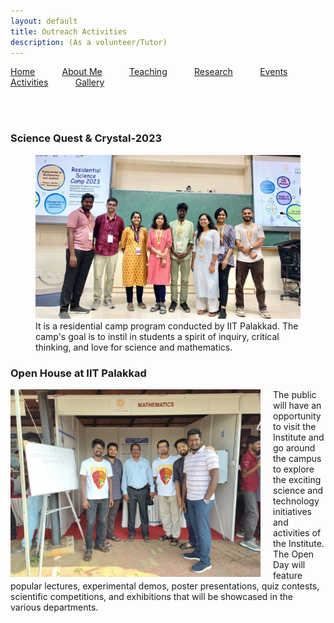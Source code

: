 ```yaml
---
layout: default
title: Outreach Activities
description: (As a volunteer/Tutor)
---
```




<p allign="right"> <a href="index">Home</a> &nbsp; &nbsp; &nbsp; &nbsp; &nbsp; <a href="about">About Me</a>  &nbsp; &nbsp; &nbsp; &nbsp; &nbsp;   <a href="teaching">Teaching</a> &nbsp; &nbsp; &nbsp; &nbsp; &nbsp; <a href="research">Research</a> &nbsp; &nbsp; &nbsp; &nbsp; &nbsp; <a href="event">Events</a> &nbsp; &nbsp; &nbsp; &nbsp; &nbsp; <a href="activities">Activities</a> &nbsp; &nbsp; &nbsp; &nbsp; &nbsp; <a href="gallery">Gallery</a>   </p>



<br/><br/> 

### Science Quest & Crystal-2023 

<figure class="image">
  <img src="images/science.jpg" alt="sciencequest" >
  <figcaption> It is a residential camp program conducted by IIT Palakkad. The camp's goal is to instil in students a spirit of inquiry, critical thinking, and love for science and mathematics. </figcaption>
</figure>


### Open House at IIT Palakkad

<p>
<img src="images/openhouse.jpg" alt="openhouse" style="float: left; margin-right: 20px; width: 400px;"/> 
The public will have an opportunity to visit the Institute and go around the campus to explore the exciting science and technology initiatives and activities of the Institute. The Open Day will feature popular lectures, experimental demos, poster presentations, quiz contests, scientific competitions, and exhibitions that will be showcased in the various departments. 
</p>
<br/>
